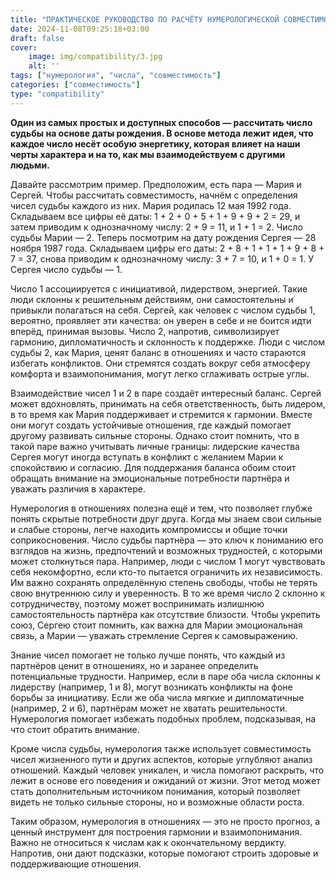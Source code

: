 ```yaml
---
title: "ПРАКТИЧЕСКОЕ РУКОВОДСТВО ПО РАСЧЁТУ НУМЕРОЛОГИЧЕСКОЙ СОВМЕСТИМОСТИ"
date: 2024-11-08T09:25:18+03:00
draft: false
cover:
    image: img/compatibility/3.jpg
    alt: ''
tags: ["нумерология", "числа", "совместимость"]
categories: ["совместимость"]
type: "compatibility"
---
```


**Один из самых простых и доступных способов — рассчитать число судьбы на основе даты рождения. В основе метода лежит идея, что каждое число несёт особую энергетику, которая влияет на наши черты характера и на то, как мы взаимодействуем с другими людьми.**

Давайте рассмотрим пример. Предположим, есть пара — Мария и Сергей. Чтобы рассчитать совместимость, начнём с определения чисел судьбы каждого из них. Мария родилась 12 мая 1992 года. Складываем все цифры её даты: 1 + 2 + 0 + 5 + 1 + 9 + 9 + 2 = 29, и затем приводим к однозначному числу: 2 + 9 = 11, и 1 + 1 = 2. Число судьбы Марии — 2. Теперь посмотрим на дату рождения Сергея — 28 ноября 1987 года. Складываем цифры его даты: 2 + 8 + 1 + 1 + 1 + 9 + 8 + 7 = 37, снова приводим к однозначному числу: 3 + 7 = 10, и 1 + 0 = 1. У Сергея число судьбы — 1.

Число 1 ассоциируется с инициативой, лидерством, энергией. Такие люди склонны к решительным действиям, они самостоятельны и привыкли полагаться на себя. Сергей, как человек с числом судьбы 1, вероятно, проявляет эти качества: он уверен в себе и не боится идти вперёд, принимая вызовы. Число 2, напротив, символизирует гармонию, дипломатичность и склонность к поддержке. Люди с числом судьбы 2, как Мария, ценят баланс в отношениях и часто стараются избегать конфликтов. Они стремятся создать вокруг себя атмосферу комфорта и взаимопонимания, могут легко сглаживать острые углы.

Взаимодействие чисел 1 и 2 в паре создаёт интересный баланс. Сергей может вдохновлять, принимать на себя ответственность, быть лидером, в то время как Мария поддерживает и стремится к гармонии. Вместе они могут создать устойчивые отношения, где каждый помогает другому развивать сильные стороны. Однако стоит помнить, что в такой паре важно учитывать личные границы: лидерские качества Сергея могут иногда вступать в конфликт с желанием Марии к спокойствию и согласию. Для поддержания баланса обоим стоит обращать внимание на эмоциональные потребности партнёра и уважать различия в характере.

Нумерология в отношениях полезна ещё и тем, что позволяет глубже понять скрытые потребности друг друга. Когда мы знаем свои сильные и слабые стороны, легче находить компромиссы и общие точки соприкосновения. Число судьбы партнёра — это ключ к пониманию его взглядов на жизнь, предпочтений и возможных трудностей, с которыми может столкнуться пара. Например, люди с числом 1 могут чувствовать себя некомфортно, если кто-то пытается ограничить их независимость. Им важно сохранять определённую степень свободы, чтобы не терять свою внутреннюю силу и уверенность. В то же время число 2 склонно к сотрудничеству, поэтому может воспринимать излишнюю самостоятельность партнёра как отсутствие близости. Чтобы укрепить союз, Сергею стоит помнить, как важна для Марии эмоциональная связь, а Марии — уважать стремление Сергея к самовыражению.

Знание чисел помогает не только лучше понять, что каждый из партнёров ценит в отношениях, но и заранее определить потенциальные трудности. Например, если в паре оба числа склонны к лидерству (например, 1 и 8), могут возникать конфликты на фоне борьбы за инициативу. Если же оба числа мягкие и дипломатичные (например, 2 и 6), партнёрам может не хватать решительности. Нумерология помогает избежать подобных проблем, подсказывая, на что стоит обратить внимание.

Кроме числа судьбы, нумерология также использует совместимость чисел жизненного пути и других аспектов, которые углубляют анализ отношений. Каждый человек уникален, и числа помогают раскрыть, что лежит в основе его поведения и ожиданий от жизни. Этот метод может стать дополнительным источником понимания, который позволяет видеть не только сильные стороны, но и возможные области роста.

Таким образом, нумерология в отношениях — это не просто прогноз, а ценный инструмент для построения гармонии и взаимопонимания. Важно не относиться к числам как к окончательному вердикту. Напротив, они дают подсказки, которые помогают строить здоровые и поддерживающие отношения.

